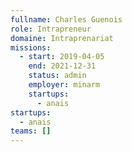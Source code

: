 ```yaml
---
fullname: Charles Guenois
role: Intrapreneur
domaine: Intraprenariat
missions:
  - start: 2019-04-05
    end: 2021-12-31
    status: admin
    employer: minarm
    startups:
      - anais
startups:
  - anais
teams: []
---
```

